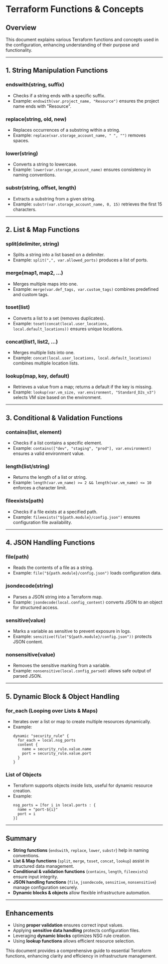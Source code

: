 # Terraform Functions & Concepts

## Overview
This document explains various Terraform functions and concepts used in the configuration, enhancing understanding of their purpose and functionality.

---

## **1. String Manipulation Functions**
### **endswith(string, suffix)**
- Checks if a string ends with a specific suffix.
- Example: `endswith(var.project_name, "Resource")` ensures the project name ends with "Resource".

### **replace(string, old, new)**
- Replaces occurrences of a substring within a string.
- Example: `replace(var.storage_account_name, " ", "")` removes spaces.

### **lower(string)**
- Converts a string to lowercase.
- Example: `lower(var.storage_account_name)` ensures consistency in naming conventions.

### **substr(string, offset, length)**
- Extracts a substring from a given string.
- Example: `substr(var.storage_account_name, 0, 15)` retrieves the first 15 characters.

---

## **2. List & Map Functions**
### **split(delimiter, string)**
- Splits a string into a list based on a delimiter.
- Example: `split(",", var.allowed_ports)` produces a list of ports.

### **merge(map1, map2, ...)**
- Merges multiple maps into one.
- Example: `merge(var.def_tags, var.custom_tags)` combines predefined and custom tags.

### **toset(list)**
- Converts a list to a set (removes duplicates).
- Example: `toset(concat(local.user_locations, local.default_locations))` ensures unique locations.

### **concat(list1, list2, ...)**
- Merges multiple lists into one.
- Example: `concat(local.user_locations, local.default_locations)` combines multiple location lists.

### **lookup(map, key, default)**
- Retrieves a value from a map; returns a default if the key is missing.
- Example: `lookup(var.vm_size, var.environment, "Standard_D2s_v3")` selects VM size based on the environment.

---

## **3. Conditional & Validation Functions**
### **contains(list, element)**
- Checks if a list contains a specific element.
- Example: `contains(["dev", "staging", "prod"], var.environment)` ensures a valid environment value.

### **length(list/string)**
- Returns the length of a list or string.
- Example: `length(var.vm_name) >= 2 && length(var.vm_name) <= 10` enforces a character limit.

### **fileexists(path)**
- Checks if a file exists at a specified path.
- Example: `fileexists("${path.module}/config.json")` ensures configuration file availability.

---

## **4. JSON Handling Functions**
### **file(path)**
- Reads the contents of a file as a string.
- Example: `file("${path.module}/config.json")` loads configuration data.

### **jsondecode(string)**
- Parses a JSON string into a Terraform map.
- Example: `jsondecode(local.config_content)` converts JSON to an object for structured access.

### **sensitive(value)**
- Marks a variable as sensitive to prevent exposure in logs.
- Example: `sensitive(file("${path.module}/config.json"))` protects JSON content.

### **nonsensitive(value)**
- Removes the sensitive marking from a variable.
- Example: `nonsensitive(local.config_parsed)` allows safe output of parsed JSON.

---

## **5. Dynamic Block & Object Handling**
### **for_each (Looping over Lists & Maps)**
- Iterates over a list or map to create multiple resources dynamically.
- Example:
  ```hcl
  dynamic "security_rule" {
    for_each = local.nsg_ports
    content {
      name = security_rule.value.name
      port = security_rule.value.port
    }
  }
  ```

### **List of Objects**
- Terraform supports objects inside lists, useful for dynamic resource creation.
- Example:
  ```hcl
  nsg_ports = [for i in local.ports : {
    name = "port-${i}"
    port = i
  }]
  ```

---

## **Summary**
- **String functions** (`endswith`, `replace`, `lower`, `substr`) help in naming conventions.
- **List & Map functions** (`split`, `merge`, `toset`, `concat`, `lookup`) assist in structured data management.
- **Conditional & validation functions** (`contains`, `length`, `fileexists`) ensure input integrity.
- **JSON handling functions** (`file`, `jsondecode`, `sensitive`, `nonsensitive`) manage configuration securely.
- **Dynamic blocks & objects** allow flexible infrastructure automation.

---

## **Enhancements**
- Using **proper validation** ensures correct input values.
- Applying **sensitive data handling** protects configuration files.
- Leveraging **dynamic blocks** optimizes NSG rule creation.
- Using **lookup functions** allows efficient resource selection.

This document provides a comprehensive guide to essential Terraform functions, enhancing clarity and efficiency in infrastructure management.

